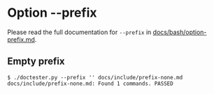 # Option --prefix

Please read the full documentation for `--prefix` in 
[docs/bash/option-prefix.md](../bash/option-prefix.md).

## Empty prefix

    $ ./doctester.py --prefix '' docs/include/prefix-none.md
    docs/include/prefix-none.md: Found 1 commands. PASSED
